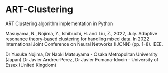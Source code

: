 # ART-Clustering
ART Clustering algorithm implementation in Python

Masuyama, N., Nojima, Y., Ishibuchi, H. and Liu, Z., 2022, July. Adaptive resonance theory-based clustering for handling mixed data. In 2022 International Joint Conference on Neural Networks (IJCNN) (pp. 1-8). IEEE.

Dr Yusuke Nojima, Dr Naoki Matsuyama - Osaka Metropolitan University (Japan)
Dr Javier Andreu-Perez, Dr Javier Fumana-Idocin - University of Essex (United Kingdom)

